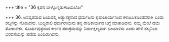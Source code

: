 +++
title = "36 ಕೃಪನ ಬೀಳ್ಕೊಣ್ಡತುಳಜಯಲೋ"

+++
36. ಅಸದೃಶವಾದ ಜಯದಲ್ಲಿ ಅತ್ಯಾಸಕ್ತನಾದ ಧರ್ಮಜನು ಕೃಪಾಚಾರ್ಯನಿಂದ ಕಳುಹಿಸಿಕೊಂಡವನಾಗಿ ಬಂದು ಶಲ್ಯನನ್ನು ನೋಡಿದನು. ಬುದ್ಧಿಶಾಲಿ ಧರ್ಮರಾಯನು ತನ್ನ ರಾಜಕಾರ್ಯದ ಬಗ್ಗೆ ಮಾತಾಡಿದನು. ನಮ್ಮ ಮೇಲೆ ದಯೆ ತೋರಬೇಕು. ಸೂರ್ಯಪುತ್ರನಾದ ಕರ್ಣನ ಪರಾಕ್ರಮವನ್ನು ನಿರ್ದಾಕ್ಷಿಣ್ಯವಾಗಿ ಹೀಯಾಳಿಸು ಎಂದು ಹೇಳಿ ಶಲ್ಯನಿಂದ ಭರವಸೆಯನ್ನು ಪಡೆದು ಹಿಂದಿರುಗಿದನು.